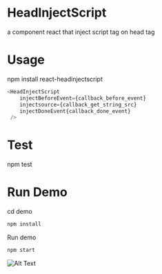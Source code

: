 # HeadInjectScript
a component react that inject script tag on head tag

# Usage 

npm install react-headinjectscript

```javascript
<HeadInjectScript 
    injectBeforeEvent={callback_before_event}
    injectsource={callback_get_string_src}
    injectDoneEvent{callback_done_event}
 />
```

# Test
npm test

# Run Demo 

cd demo 

```javascript
npm install
```

Run demo 
```javascript
npm start
```

![Alt Text](https://github.com/BruceGitHub/react-headinjectscript/blob/master/demo.gif)








